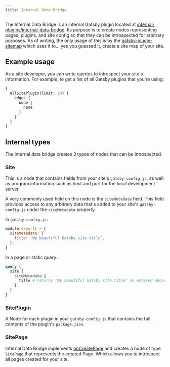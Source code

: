 ```yaml
---
title: Internal Data Bridge
---
```


The Internal Data Bridge is an internal Gatsby plugin located at [internal-plugins/internal-data-bridge](https://github.com/gatsbyjs/gatsby/tree/master/packages/gatsby/src/internal-plugins/internal-data-bridge). Its purpose is to create nodes representing pages, plugins, and site config so that they can be introspected for arbitrary purposes. As of writing, the only usage of this is by the [gatsby-plugin-sitemap](/packages/gatsby-plugin-sitemap) which uses it to... yes you guessed it, create a site map of your site.

## Example usage

As a site developer, you can write queries to introspect your site's information. For example, to get a list of all Gatsby plugins that you're using:

```graphql
{
  allSitePlugin(limit: 10) {
    edges {
      node {
        name
      }
    }
  }
}
```

## Internal types

The internal data bridge creates 3 types of nodes that can be introspected.

### Site

This is a node that contains fields from your site's `gatsby-config.js`, as well as program information such as host and port for the local development server.

A very commonly used field on this node is the `siteMetadata` field. This field provides access to any arbitrary data that's added to your site's `gatsby-config.js` under the `siteMetadata` property.

In `gatsby-config.js`:

```js:title=gatsby-config.js
module.exports = {
  siteMetadata: {
    title: `My beautiful Gatsby site title`,
  },
}
```

In a page or static query:

```graphql
query {
  site {
    siteMetadata {
      title # returns "My beautiful Gatsby site title" as entered above in gatsby-config.js.
    }
  }
}
```

### SitePlugin

A Node for each plugin in your `gatsby-config.js` that contains the full contents of the plugin's `package.json`.

### SitePage

Internal Data Bridge implements [onCreatePage](/docs/reference/config-files/gatsby-node/#onCreatePage) and creates a node of type `SitePage` that represents the created Page. Which allows you to introspect all pages created for your site.
